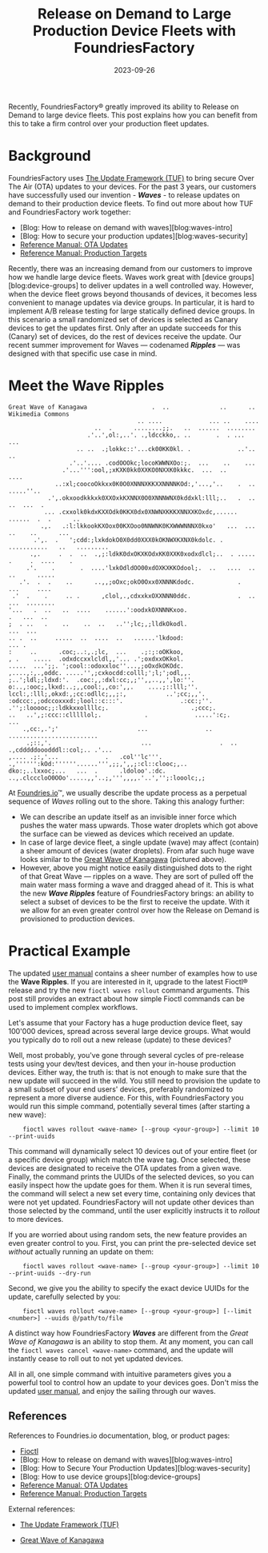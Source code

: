 ﻿---
title: Release on Demand to Large Production Device Fleets with FoundriesFactory
date: 2023-09-26
tags: ['OTA', 'FoundriesFactory', 'waves', 'production', 'IoT']
categories: ['technical', 'device-management']
authors: [Volodymyr]
description: FoundriesFactory improves release on demand to large device fleets
image: https://commons.wikimedia.org/wiki/File:The_Great_Wave_off_Kanagawa.jpg
---

Recently, FoundriesFactory® greatly improved its ability to Release on Demand to large device fleets.
This post explains how you can benefit from this to take a firm control over your production fleet updates.

<!--truncate-->

# Background

FoundriesFactory uses [The Update Framework (TUF)][TUF] to bring secure Over The Air (OTA) updates to your devices.
For the past 3 years, our customers have successfully used our invention - ***Waves*** - to release updates on demand to their production device fleets.
To find out more about how TUF and FoundriesFactory work together:

- [Blog: How to release on demand with waves][blog:waves-intro]
- [Blog: How to secure your production updates][blog:waves-security]
- [Reference Manual: OTA Updates][manual:ota]
- [Reference Manual: Production Targets][manual:production-targets]

Recently, there was an increasing demand from our customers to improve how we handle large device fleets.
Waves work great with [device groups][blog:device-groups] to deliver updates in a well controlled way.
However, when the device fleet grows beyond thousands of devices, it becomes less convenient to manage updates via device groups.
In particular, it is hard to implement A/B release testing for large statically defined device groups.
In this scenario a small randomized set of devices is selected as Canary devices to get the updates first.
Only after an update succeeds for this (Canary) set of devices, do the rest of devices receive the update.
Our recent summer improvement for Waves — codenamed ***Ripples*** — was designed with that specific use case in mind.

# Meet the Wave Ripples

```
Great Wave of Kanagawa                  .  ..              ..      ..             Wikimedia Commons
                                    .. ....             ... ..    ....
                        ..  .      ........;;.   ..  ......  ........
                      .'..',ol:,..'. .,ldcckko,. ..       .  . ...  ...
                   .. ..  .;lokkc::'...ck00KK0kl. .             ..'.. ..
                 .'..'.... .codOOOkc;locoKWWNXOo:;.  ...    ..    ...
               .'...''':ool,;xKXK0kk0XXKO0NXXK0kkkc.  ...  ..               ....
             ..:xl;coocoOkkxx0K0O0XNNNXKKXXNNNNKOd:,'...,'..    .  ..      .....''..
           .',.okxoodkkkxk0XXOxkKXNNX0O0XNNNWNX0kddxkl:lll;..   .  ..     ..  ...  .
          ... .cxxolk0kdxKXXOdk0KKX0dx0XNWNXKKKXNNXXKOxdc,......  ......  .  .      ..
         .,.   .:l:lkkookKXOox00KXOoo0NNWNK0KXWWWNNNX0kxo'   ...  ... ..    ..      ...
       .',.  .   ';cdd:;lxkdokO0X0dd0XXX0kOKNWXKXNX0kdolc. . ...........   ..   .........
      .,.     .  .  ..  .,;:ldkK0dxOKXKOdxKK0XXK0xodxdlcl;..  . .....  .     .  ....    .
     .'.    .       .  ....'lxkOdldOO00xdOXKXKKOdool;.  ..   ....  .. ..      .....
   .'.  .  .    ..      ..,,;oOxc;okO0Oxx0XNNNKdodc.            .      ...     ....
 .'  .    .     .. .      ,clol,.,cdxxkxOXXNNN0ddc.             .  ..     ...  ........
'...   .  ..   ..  ....    ......':oodxkOXNNNKxoo.                          .   ...  ..
;  . ..   .    ..    ..  ..   ..'';lc;,;lldkOkodl.                         ...  ...
.. .  ..     .....  ..  ....  ..   ......'lkdood:                             ... .
:     ..      .coc;..:,.;lc,  ...    .;:;:oOKkoo,
, .    .....  .odxdccxxlcldl,,'... .';oxdxxOKkol.
.....  ...';;. ';cool::odoxxloc''...,;oOxdkOKOdc.
,....,:,.,oddc. .....'',;cxkocdd:colll;';l;';odl,,.
;..';ldl;;ldxd:'.  .coc:,,:dxl:cc;,;'',,..,,',lo:''.
o:..,:ooc;,lkxd:..;,,cool:,,co:',,.    ....;::lll;''.
lccl:,:lll;,okxd:,;cc:odllc;,,;:,           ..';cc;,,'.
:odccc:,;odccoxxxd:;lool::c:::'.                .:cc:;''.
.'';:looooc;;:ldkkxxollllc;.                       .;ccc;.
..   ..',;:ccc::clllllol;.            .             .....':c;.                ...
    .,cc:,.';'                      ...                ..         .........................
     .;::,'.                         ...                   .  ..   .,cdddddooodddl::col;.. .'...
,.... .;:,'...             .   .col''lc'''.        .,'''''':kOd:''''''......''',;;,',,;:cl::clooc;,..
dko:;..lxxoc;...   ...  .      .ldoloo'.:dc.  ..,.clcccloO0OOo'.....,,'..;,''',,,,.'..','';:looolc;,;
```

At [Foundries.io](https://foundries.io/)™, we usually describe the update process as a perpetual sequence of *Waves* rolling out to the shore.
Taking this analogy further:

- We can describe an update itself as an invisible inner force which pushes the water mass upwards.
  Those water droplets which got above the surface can be viewed as devices which received an update.
- In case of large device fleet, a single update (wave) may affect (contain) a sheer amount of devices (water droplets).
  From afar such huge wave looks similar to the [Great Wave of Kanagawa][Kanagawa] (pictured above).
- However, above you might notice easily distinguished dots to the right of that Great Wave — ripples on a wave.
  They are sort of pulled off the main water mass forming a wave and dragged ahead of it.
  This is what the new ***Wave Ripples*** feature of FoundriesFactory brings:
  an ability to select a subset of devices to be the first to receive the update.
  With it we allow for an even greater control over how the Release on Demand is provisioned to production devices.

# Practical Example

The updated [user manual][manual:production-targets-advanced] contains a sheer number of examples how to use the **Wave Ripples**.
If you are interested in it, upgrade to the latest Fioctl® release and try the new `fioctl waves rollout` command arguments.
This post still provides an extract about how simple Fioctl commands can be used to implement complex workflows.

Let's assume that your Factory has a huge production device fleet, say 100'000 devices, spread across several large device groups.
What would you typically do to roll out a new release (update) to these devices?

Well, most probably, you've gone through several cycles of pre-release tests using your dev/test devices, and then your in-house production devices.
Either way, the truth is: that is not enough to make sure that the new update will succeed in the wild.
You still need to provision the update to a small subset of your end users' devices, preferably randomized to represent a more diverse audience.
For this, with FoundriesFactory you would run this simple command, potentially several times (after starting a new wave):

```
    fioctl waves rollout <wave-name> [--group <your-group>] --limit 10 --print-uuids
```

This command will dynamically select 10 devices out of your entire fleet (or a specific device group) which match the wave tag.
Once selected, these devices are designated to receive the OTA updates from a given wave.
Finally, the command prints the UUIDs of the selected devices, so you can easily inspect how the update goes for them.
When it is run several times, the command will select a new set every time, containing only devices that were not yet updated.
FoundriesFactory will not update other devices than those selected by the command, until the user explicitly instructs it to _rollout_ to more devices.

If you are worried about using random sets, the new feature provides an even greater control to you.
First, you can print the pre-selected device set *without* actually running an update on them:

```
    fioctl waves rollout <wave-name> [--group <your-group>] --limit 10 --print-uuids --dry-run
```

Second, we give you the ability to specify the exact device UUIDs for the update, carefully selected by you:

```
    fioctl waves rollout <wave-name> [--group <your-group>] [--limit <number>] --uuids @/path/to/file
```

A distinct way how FoundriesFactory ***Waves*** are different from the _Great Wave of Kanagawa_ is an ability to stop them.
At any moment, you can call the `fioctl waves cancel <wave-name>` command, and the update will instantly cease to roll out to not yet updated devices.

All in all, one simple command with intuitive parameters gives you a powerful tool to control how an update to your devices goes.
Don't miss the updated [user manual][manual:production-targets-advanced], and enjoy the sailing through our waves.

## References

References to Foundries&#46;io documentation, blog, or product pages:

- [Fioctl][Fioctl]
- [Blog: How to release on demand with waves][blog:waves-intro]
- [Blog: How to Secure Your Production Updates][blog:waves-security]
- [Blog: How to use device groups][blog:device-groups]
- [Reference Manual: OTA Updates][manual:ota]
- [Reference Manual: Production Targets][manual:production-targets]

External references:

- [The Update Framework (TUF)][TUF]

- [Great Wave of Kanagawa][Kanagawa]

[Fioctl]: https://github.com/foundriesio/fioctl

[manual:ota]: https://docs.foundries.io/latest/reference-manual/ota/ota.html

[manual:production-targets]: https://docs.foundries.io/latest/reference-manual/ota/production-targets.html

[manual:production-targets-advanced]: https://docs.foundries.io/latest/reference-manual/ota/production-targets.html#advanced-usage

[TUF]: https://github.com/theupdateframework/specification/blob/master/tuf-spec.md

[Kanagawa]: https://en.wikipedia.org/wiki/The_Great_Wave_off_Kanagawa
